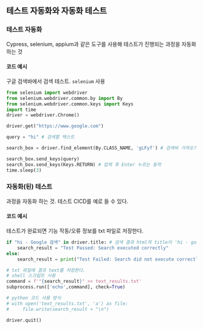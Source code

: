 ## 테스트 자동화와 자동화 테스트

### 테스트 자동화

Cypress, selenium, appium과 같은 도구를 사용해 테스트가 진행되는 과정을 자동화하는 것

#### 코드 예시

구글 검색바에서 검색 테스트. `selenium` 사용

```python
from selenium import webdriver
from selenium.webdriver.common.by import By
from selenium.webdriver.common.keys import Keys
import time
driver = webdriver.Chrome()

driver.get("https://www.google.com")

query = "hi" # 검색할 텍스트

search_box = driver.find_element(By.CLASS_NAME, 'gLFyf') # 검색바 가져오기

search_box.send_keys(query)
search_box.send_keys(Keys.RETURN) # 입력 후 Enter 누르는 동작
time.sleep(3)
```

### 자동화(된) 테스트

과정을 자동화 하는 것. 테스트 CICD를 예로 들 수 있다.

#### 코드 예시

테스트가 완료되면 기능 작동/오류 정보를 txt 파일로 저장한다.

```python
if "hi - Google 검색" in driver.title: # 검색 결과 html의 title이 'hi - google 검색' 으로 검색결과 페이지가 정상적으로 렌더링되면
    search_result = "Test Passed: Search executed correctly"
else:
    search_result = print("Test Failed: Search did not execute correctly")

# txt 파일에 결과 text를 저장한다.
# shell 스크립트 사용
command = f'"{search_result}" >> text_results.txt'
subprocess.run(['echo',command], check=True)

# python 코드 사용 방식
# with open('text_results.txt', 'a') as file:
#     file.write(search_result + "\n")

driver.quit()
```
